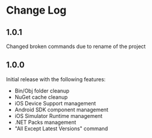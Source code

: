 # Change Log

## 1.0.1

Changed broken commands due to rename of the project

## 1.0.0

Initial release with the following features:
- Bin/Obj folder cleanup
- NuGet cache cleanup
- iOS Device Support management
- Android SDK component management
- iOS Simulator Runtime management
- .NET Packs management
- "All Except Latest Versions" command